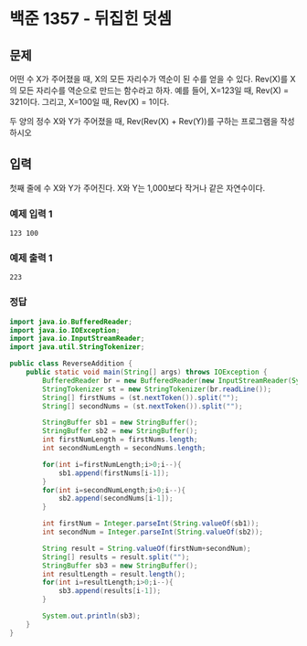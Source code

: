 # 백준 1357 - 뒤집힌 덧셈

## 문제

어떤 수 X가 주어졌을 때, X의 모든 자리수가 역순이 된 수를 얻을 수 있다. Rev(X)를 X의 모든 자리수를 역순으로 만드는 함수라고 하자. 예를 들어, X=123일 때, Rev(X) = 321이다. 그리고, X=100일 때, Rev(X) = 1이다.

두 양의 정수 X와 Y가 주어졌을 때, Rev(Rev(X) + Rev(Y))를 구하는 프로그램을 작성하시오



## 입력

첫째 줄에 수 X와 Y가 주어진다. X와 Y는 1,000보다 작거나 같은 자연수이다.



### 예제 입력 1 

```
123 100
```

### 예제 출력 1 

```
223
```



### 정답

```java
import java.io.BufferedReader;
import java.io.IOException;
import java.io.InputStreamReader;
import java.util.StringTokenizer;

public class ReverseAddition {
    public static void main(String[] args) throws IOException {
        BufferedReader br = new BufferedReader(new InputStreamReader(System.in));
        StringTokenizer st = new StringTokenizer(br.readLine());
        String[] firstNums = (st.nextToken()).split("");
        String[] secondNums = (st.nextToken()).split("");

        StringBuffer sb1 = new StringBuffer();
        StringBuffer sb2 = new StringBuffer();
        int firstNumLength = firstNums.length;
        int secondNumLength = secondNums.length;

        for(int i=firstNumLength;i>0;i--){
            sb1.append(firstNums[i-1]);
        }
        for(int i=secondNumLength;i>0;i--){
            sb2.append(secondNums[i-1]);
        }

        int firstNum = Integer.parseInt(String.valueOf(sb1));
        int secondNum = Integer.parseInt(String.valueOf(sb2));

        String result = String.valueOf(firstNum+secondNum);
        String[] results = result.split("");
        StringBuffer sb3 = new StringBuffer();
        int resultLength = result.length();
        for(int i=resultLength;i>0;i--){
            sb3.append(results[i-1]);
        }

        System.out.println(sb3);
    }
}
```

